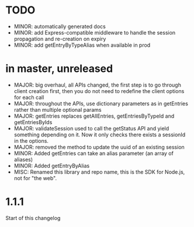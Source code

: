 # TODO

- MINOR: automatically generated docs
- MINOR: add Express-compatible middleware to handle the session propagation and re-creation on expiry
- MINOR: add getEntryByTypeAlias when available in prod

# in master, unreleased

- MAJOR: big overhaul, all APIs changed, the first step is to go through client creation first, then you do not need to redefine the client options for each call
- MAJOR: throughout the APIs, use dictionary parameters as in getEntries rather than multiple optional params
- MAJOR: getEntries replaces getAllEntries, getEntriesByTypeId and getEntriesByIds
- MAJOR: validateSession used to call the getStatus API and yield something depending on it. Now it only checks there exists a sessionId in the options.
- MAJOR: removed the method to update the uuid of an existing session
- MINOR: Added getEntries can take an alias parameter (an array of aliases)
- MINOR: Added getEntryByAlias
- MISC: Renamed this library and repo name, this is the SDK for Node.js, not for "the web".

# 1.1.1

Start of this changelog
